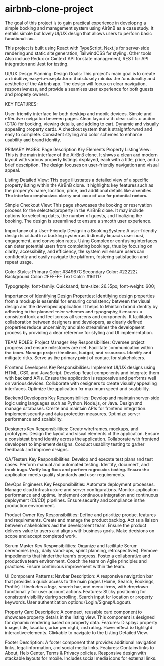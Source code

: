 # airbnb-clone-project
The goal of this project is to gain practical experience in developing a simple booking and management system using AirBnB as a case study. 
It entails simple but lovely UI/UX design that allows users to perform basic functionalities.

This project is built using React with TypeScript, Next.js for server-side rendering and static site generation, TailwindCSS for styling.
Other tools Also include Redux or Context API for state management, REST for API integration and Jest for testing.

 
 UI/UX Design Planning:
Design Goals:
This project's main goal is to create an intuitive, easy-to-use platform that closely mimics the functionality and aesthetic of the Airbnb app. The design will focus on clear navigation, responsiveness, and provide a seamless user experience for both guests and property owners.

KEY FEATURES:

User-friendly interface for both desktop and mobile devices.
Simple and effective navigation between pages.
Clean layout with clear calls to action (CTA) for booking, viewing details, and adding to cart.
Dynamic and visually appealing property cards.
A checkout system that is straightforward and easy to complete.
Consistent styling and color schemes to enhance usability and brand identity.

PRIMARY PAGES:
Page	Description	Key Elements
Property Listing View:	This is the main interface of the AirBnB clone. It shows a clean and modern layout with various property listings displayed, each with a title, price, and a brief description. The design focuses on user-friendly navigation and visual appeal.

Listing Detailed View: This page illustrates a detailed view of a specific property listing within the AirBnB clone. It highlights key features such as the property’s name, location, price, and additional details like amenities. The interface emphasizes clarity and ease of use for potential renters.

Simple Checkout View: This page showcases the booking or reservation process for the selected property in the AirBnB clone. It may include options for selecting dates, the number of guests, and finalizing the booking. The design is streamlined to ensure a smooth user experience.

Importance of a User-Friendly Design in a Booking System:
A user-friendly design is critical in a booking system as it directly impacts user trust, engagement, and conversion rates. Using Complex or confusing interfaces can deter potential users from completing bookings, thus by focusing on clarity, accessibility, and efficiency, the system will ensure users can confidently and easily navigate the platform, fostering satisfaction and repeat usage.

Color Styles:
Primary Color: #34967C 
Secondary Color: #222222 
Background Color: #FFFFFF 
Text Color: #161117

Typography:
font-family: Quicksand;
font-size: 26.35px;
font-weight: 600;

Importance of Identifying Design Properties:
Identifying design properties from a mockup is essential for ensuring consistency between the visual design and the developed application. It helps to Maintain brand identity by adhering to the planned color schemes and typography,it ensures a consistent look and feel across all screens and components. It facilitates collaboration between designers and developers, as clearly defined properties reduce uncertainity and also streamlines the development process by providing a clear reference for styling and UI implementation.

TEAM ROLES:
Project Manager
Key Responsibilities:
Oversee project progress and ensure milestones are met.
Facilitate communication within the team.
Manage project timelines, budget, and resources.
Identify and mitigate risks.
Serve as the primary point of contact for stakeholders.

Frontend Developers
Key Responsibilities:
Implement UI/UX designs using HTML, CSS, and JavaScript.
Develop React components and integrate them with backend APIs.
Ensure the application is responsive and performs well on various devices.
Collaborate with designers to create visually appealing interfaces.
Optimize the application for maximum speed and scalability.

Backend Developers
Key Responsibilities:
Develop and maintain server-side logic using languages such as Python, Node.js, or Java.
Design and manage databases.
Create and maintain APIs for frontend integration.
Implement security and data protection measures.
Optimize server performance and scalability.

Designers
Key Responsibilities:
Create wireframes, mockups, and prototypes.
Design the layout and visual elements of the application.
Ensure a consistent brand identity across the application.
Collaborate with frontend developers to implement designs.
Conduct usability testing to gather feedback and improve designs.

QA/Testers
Key Responsibilities:
Develop and execute test plans and test cases.
Perform manual and automated testing.
Identify, document, and track bugs.
Verify bug fixes and perform regression testing.
Ensure the application meets quality standards and user requirements.

DevOps Engineers
Key Responsibilities:
Automate deployment processes.
Manage cloud infrastructure and server configurations.
Monitor application performance and uptime.
Implement continuous integration and continuous deployment (CI/CD) pipelines.
Ensure security and compliance in the production environment.

Product Owner
Key Responsibilities:
Define and prioritize product features and requirements.
Create and manage the product backlog.
Act as a liaison between stakeholders and the development team.
Ensure the product delivers value to users and aligns with business goals.
Make decisions on scope and accept completed work.

Scrum Master
Key Responsibilities:
Organize and facilitate Scrum ceremonies (e.g., daily stand-ups, sprint planning, retrospectives).
Remove impediments that hinder the team’s progress.
Foster a collaborative and productive team environment.
Coach the team on Agile principles and practices.
Ensure continuous improvement within the team.

UI Component Patterns:
Navbar Description:
A responsive navigation bar that provides a quick access to the main pages (Home, Search, Bookings, Profile). It includes a logo, search bar, and menu items, with dropdown functionality for user account actions.
Features:
Sticky positioning for consistent visibility during scrolling.
Search input for location or property keywords.
User authentication options (Login/Signup/Logout).

Property Card Description:
A compact, reusable card component to showcase property details in the listing view. This component is designed for dynamic rendering based on property data.
Features:
Displays property image, title, location, price per night, and rating.
Hover effect to highlight interactive elements.
Clickable to navigate to the Listing Detailed View.

Footer Description:
A footer component that provides additional navigation links, legal information, and social media links.
Features:
Contains links to About, Help Center, Terms & Privacy policies.
Responsive design with stackable layouts for mobile.
Includes social media icons for external links.
